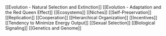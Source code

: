 [[Evolution - Natural Selection and Extinction]]
[[Evolution - Adaptation and the Red Queen Effect]]
[[Ecosystems]]
[[Niches]]
[[Self-Preservation]]
[[Replication]]
[[Cooperation]]
[[Hierarchical Organization]]
[[Incentives]]
[[Tendency to Minimize Energy Output]]
[[Sexual Selection]]
[[Biological Signaling]]
[[Genetics and Genome]]